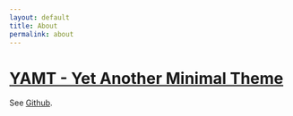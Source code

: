 ```yaml
---
layout: default
title: About
permalink: about
---
```


# [YAMT - Yet Another Minimal Theme](https://yamt.netlify.app/)
See [Github](https://github.com/PandaSekh/Jekyll-YAMT).
